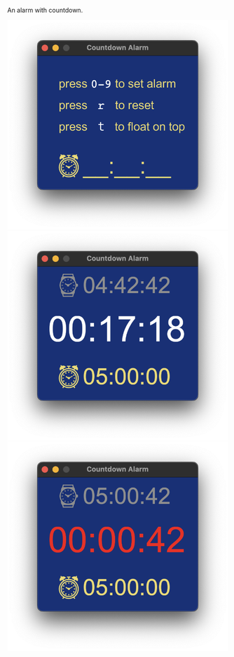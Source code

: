 An alarm with countdown.

![Setting](./screenshots/setting.png)
![Counting](./screenshots/counting.png)
![Rang](./screenshots/rang.png)
